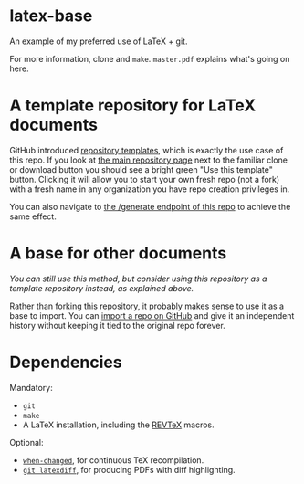 # latex-base
An example of my preferred use of LaTeX + git.

For more information, clone and `make`.  `master.pdf` explains what's going on here.

# A template repository for LaTeX documents

GitHub introduced [repository templates](https://github.blog/2019-06-06-generate-new-repositories-with-repository-templates/), which is exactly the use case of this repo.  If you look at [the main repository page](https://github.com/evanberkowitz/latex-base) next to the familiar clone or download button you should see a bright green "Use this template" button.  Clicking it will allow you to start your own fresh repo (not a fork) with a fresh name in any organization you have repo creation privileges in.

You can also navigate to [the /generate endpoint of this repo](https://github.com/evanberkowitz/latex-base/generate) to achieve the same effect.

# A base for other documents

*You can still use this method, but consider using this repository as a template repository instead, as explained above.*

Rather than forking this repository, it probably makes sense to use it as a base to import.  You can [import a repo on GitHub](https://github.com/new/import) and give it an independent history without keeping it tied to the original repo forever.

# Dependencies

Mandatory:

 - `git`
 - `make`
 - A LaTeX installation, including the [REVTeX](https://en.wikipedia.org/wiki/REVTeX) macros.

Optional:

 - [`when-changed`](https://github.com/joh/when-changed), for continuous TeX recompilation.
 - [`git latexdiff`](https://gitlab.com/git-latexdiff/git-latexdiff), for producing PDFs with diff highlighting.
